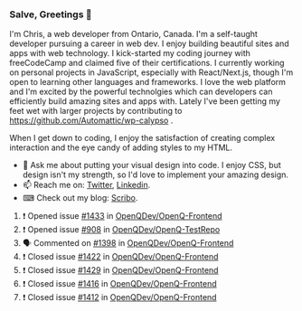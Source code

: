 ### Salve, Greetings 👋

I'm Chris, a web developer from Ontario, Canada. I'm a self-taught developer pursuing a career in web dev. I enjoy building beautiful sites and apps with web technology.
I kick-started my coding journey with freeCodeCamp and claimed five of their certifications.  I currently working on personal projects in JavaScript, especially with React/Next.js, though I'm open to learning other languages and frameworks. I love the web platform and I'm excited by the powerful technolgies which can developers can efficiently build amazing sites and apps with. Lately I've been getting my feet wet with larger projects by contributing to https://github.com/Automattic/wp-calypso .

When I get down to coding, I enjoy the satisfaction of creating complex interaction and the eye candy of adding styles to my HTML. 

- 💬 Ask me about putting your visual design into code. I enjoy CSS, but design isn't my strength, so I'd love to implement your amazing design.
- 📫 Reach me on: [Twitter](https://twitter.com/Christo28120856), [Linkedin](https://www.linkedin.com/in/christopher-stevers-07b9a5204/).
- ⌨ Check out my blog: [Scribo](https://christopherstevers.cf).
<!--
**Christopher-Stevers/Christopher-Stevers** is a ✨ _special_ ✨ repository because its `README.md` (this file) appears on your GitHub profile.

Here are some ideas to get you started:

- 🔭 I’m currently working on ...
- 🌱 I’m currently learning ...
- 👯 I’m looking to collaborate on ...
- 🤔 I’m looking for help with ...
- 😄 Pronouns: ...
- ⚡ Fun fact: ...
-->

<!--START_SECTION:activity-->
1. ❗️ Opened issue [#1433](https://github.com/OpenQDev/OpenQ-Frontend/issues/1433) in [OpenQDev/OpenQ-Frontend](https://github.com/OpenQDev/OpenQ-Frontend)
2. ❗️ Opened issue [#908](https://github.com/OpenQDev/OpenQ-TestRepo/issues/908) in [OpenQDev/OpenQ-TestRepo](https://github.com/OpenQDev/OpenQ-TestRepo)
3. 🗣 Commented on [#1398](https://github.com/OpenQDev/OpenQ-Frontend/issues/1398) in [OpenQDev/OpenQ-Frontend](https://github.com/OpenQDev/OpenQ-Frontend)
4. ❗️ Closed issue [#1422](https://github.com/OpenQDev/OpenQ-Frontend/issues/1422) in [OpenQDev/OpenQ-Frontend](https://github.com/OpenQDev/OpenQ-Frontend)
5. ❗️ Closed issue [#1429](https://github.com/OpenQDev/OpenQ-Frontend/issues/1429) in [OpenQDev/OpenQ-Frontend](https://github.com/OpenQDev/OpenQ-Frontend)
6. ❗️ Closed issue [#1416](https://github.com/OpenQDev/OpenQ-Frontend/issues/1416) in [OpenQDev/OpenQ-Frontend](https://github.com/OpenQDev/OpenQ-Frontend)
7. ❗️ Closed issue [#1412](https://github.com/OpenQDev/OpenQ-Frontend/issues/1412) in [OpenQDev/OpenQ-Frontend](https://github.com/OpenQDev/OpenQ-Frontend)
<!--END_SECTION:activity-->
